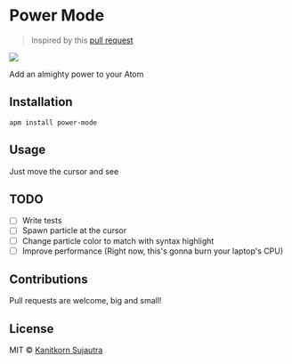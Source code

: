 # Power Mode

> Inspired by this [pull request](https://github.com/codeinthedark/editor/pull/1)

![](https://github.com/lukyth/power-mode/raw/master/screenshot.gif)

Add an almighty power to your Atom

## Installation
```
apm install power-mode
```

## Usage
Just move the cursor and see

## TODO
- [ ] Write tests
- [ ] Spawn particle at the cursor
- [ ] Change particle color to match with syntax highlight
- [ ] Improve performance (Right now, this's gonna burn your laptop's CPU)

## Contributions
Pull requests are welcome, big and small!

## License
MIT © [Kanitkorn Sujautra](https://kanitkorn.com)
